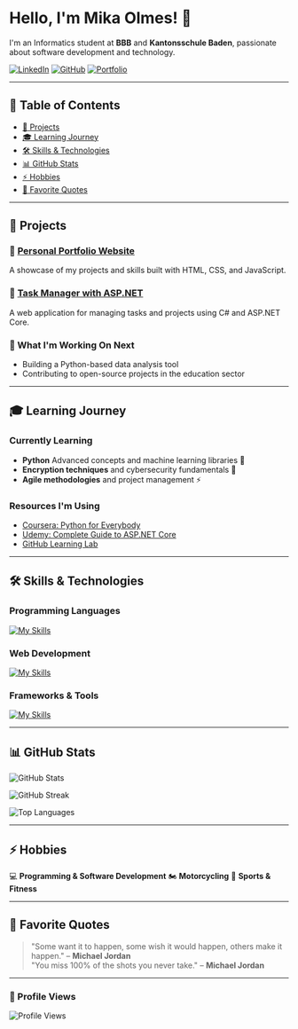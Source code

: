 # Hello, I'm Mika Olmes! 👋

<!--<img src="https://linktothephoto)
" alt="Banner Image" width="100%"> <!-- Find a picture that fits in here-->

I'm an Informatics student at **BBB** and **Kantonsschule Baden**, passionate about software development and technology.

[![LinkedIn](https://img.shields.io/badge/LinkedIn-0077B5?style=for-the-badge&logo=linkedin&logoColor=white)](https://www.linkedin.com/in/mika-olmes-2227b1341/)
[![GitHub](https://img.shields.io/badge/GitHub-100000?style=for-the-badge&logo=github&logoColor=white)](https://github.com/mikaolmes)
[![Portfolio](https://img.shields.io/badge/Portfolio-FF5722?style=for-the-badge&logo=todoist&logoColor=white)](https://mikaolmes.github.io/)

---

## 📌 Table of Contents  
- [🚀 Projects](#-projects)  
- [🎓 Learning Journey](#-learning-journey)  
- [🛠️ Skills & Technologies](#-skills--technologies)  
- [📊 GitHub Stats](#-github-stats)  
- [⚡ Hobbies](#-hobbies)  
- [💬 Favorite Quotes](#-favorite-quotes)  

---

## 🚀 Projects

### 🔹 [Personal Portfolio Website](https://mikaolmes.github.io/)
A showcase of my projects and skills built with HTML, CSS, and JavaScript.

### 🔹 [Task Manager with ASP.NET](https://github.com/mikaolmes/Task-Manager)
A web application for managing tasks and projects using C# and ASP.NET Core.

### 🔹 What I'm Working On Next
- Building a Python-based data analysis tool
- Contributing to open-source projects in the education sector

---

## 🎓 Learning Journey

### Currently Learning
- **Python** Advanced concepts and machine learning libraries 🐍  
- **Encryption techniques** and cybersecurity fundamentals 🔐  
- **Agile methodologies** and project management ⚡  

### Resources I'm Using
- [Coursera: Python for Everybody](https://www.coursera.org/specializations/python)
- [Udemy: Complete Guide to ASP.NET Core](https://www.udemy.com)
- [GitHub Learning Lab](https://lab.github.com/)

---

## 🛠️ Skills & Technologies  

### Programming Languages
[![My Skills](https://skillicons.dev/icons?i=python,js,cs)](https://skillicons.dev)

### Web Development
[![My Skills](https://skillicons.dev/icons?i=html,css,js)](https://skillicons.dev)  

### Frameworks & Tools
[![My Skills](https://skillicons.dev/icons?i=dotnet,docker,github,vscode,visualstudio)](https://skillicons.dev)  

---

## 📊 GitHub Stats  

<p align="left">
  <img src="https://github-readme-stats.vercel.app/api?username=mikaolmes&show_icons=true&theme=tokyonight" alt="GitHub Stats" />
  </p>
  <p>
  <img src="https://github-readme-streak-stats.herokuapp.com/?user=mikaolmes&theme=tokyonight" alt="GitHub Streak" />
</p>
<p align="left">
  <img src="https://github-readme-stats.vercel.app/api/top-langs/?username=mikaolmes&layout=compact&theme=tokyonight" alt="Top Languages" />
</p>

---

## ⚡ Hobbies  
💻 **Programming & Software Development**
🏍️ **Motorcycling**
👟 **Sports & Fitness**

---

## 💬 Favorite Quotes  
> "Some want it to happen, some wish it would happen, others make it happen." – **Michael Jordan**  
> "You miss 100% of the shots you never take." – **Michael Jordan**  

---

### 👀 Profile Views
![Profile Views](https://komarev.com/ghpvc/?username=mikaolmes&color=brightgreen)

<!-- This README is always evolving as I learn and grow! -->
